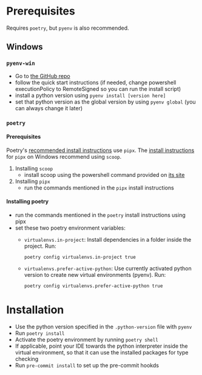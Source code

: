# Prerequisites

Requires `poetry`, but `pyenv` is also recommended.

## Windows
### `pyenv-win`
- Go to [the GitHub repo](https://github.com/pyenv-win/pyenv-win)
- follow the quick start instructions (if needed, change powershell executionPolicy to RemoteSigned so you can run the install script)
- install a python version using `pyenv install [version here]`
- set that python version as the global version by using `pyenv global` (you can always change it later)

### `poetry`

#### Prerequisites

Poetry's [recommended install instructions](https://python-poetry.org/docs/#installation) use `pipx`. The [install instructions](https://github.com/pypa/pipx) for `pipx` on Windows recommend using `scoop`.

1. Installing `scoop`
    - install scoop using the powershell command provided on [its site](https://scoop.sh/)
2. Installing `pipx`
    - run the commands mentioned in the `pipx` install instructions

#### Installing poetry

- run the commands mentioned in the `poetry` install instructions using pipx
- set these two poetry environment variables:
  - `virtualenvs.in-project`: Install dependencies in a folder inside the project. Run: 
      
      `poetry config virtualenvs.in-project true`

  - `virtualenvs.prefer-active-python`: Use currently activated python version to create new virtual environments (pyenv). Run:
  
     `poetry config virtualenvs.prefer-active-python true`

# Installation

- Use the python version specified in the `.python-version` file with `pyenv`
- Run `poetry install`
- Activate the poetry environment by running `poetry shell`
- If applicable, point your IDE towards the python interpreter inside the virtual environment, so that it can use the installed packages for type checking
- Run `pre-commit install` to set up the pre-commit hookds